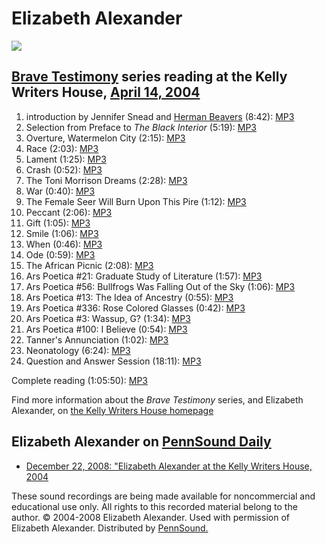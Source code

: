 Elizabeth Alexander
===================

![](http://www.blackbird.vcu.edu/v7n1/images/contributors/alexander_e.jpg)

[Brave Testimony](http://writing.upenn.edu/wh/archival/events/2001/bravetestimony.php) series reading at the Kelly Writers House, [April 14, 2004](http://writing.upenn.edu/wh/calendar/0404.html#14)
-----------------------------------------------------------------------------------------------------------------------------------------------------------------------------------------------------

1.  introduction by Jennifer Snead and [Herman Beavers](Beavers.html) (8:42): [MP3](http://media.sas.upenn.edu/pennsound/authors/Alexander-Elizabeth/Alexander-Elizabeth_Introduction_Brave-Testimony_KWH_4-14-04.mp3)
2.  Selection from Preface to *The Black Interior* (5:19): [MP3](http://media.sas.upenn.edu/pennsound/authors/Alexander-Elizabeth/Alexander-Elizabeth_Preface-to-Black-Interior_Brave-Testimony_KWH_4-14-04.mp3)
3.  Overture, Watermelon City (2:15): [MP3](http://media.sas.upenn.edu/pennsound/authors/Alexander-Elizabeth/Alexander-Elizabeth_Overture-Watermelon-City_Brave-Testimony_KWH_4-14-04.mp3)
4.  Race (2:03): [MP3](http://media.sas.upenn.edu/pennsound/authors/Alexander-Elizabeth/Alexander-Elizabeth_Race_Brave-Testimony_KWH_4-14-04.mp3)
5.  Lament (1:25): [MP3](http://media.sas.upenn.edu/pennsound/authors/Alexander-Elizabeth/Alexander-Elizabeth_Lament_Brave-Testimony_KWH_4-14-04.mp3)
6.  Crash (0:52): [MP3](http://media.sas.upenn.edu/pennsound/authors/Alexander-Elizabeth/Alexander-Elizabeth_Crash_Brave-Testimony_KWH_4-14-04.mp3)
7.  The Toni Morrison Dreams (2:28): [MP3](http://media.sas.upenn.edu/pennsound/authors/Alexander-Elizabeth/Alexander-Elizabeth_The-Toni-Morrison-Dreams_Brave-Testimony_KWH_4-14-04.mp3)
8.  War (0:40): [MP3](http://media.sas.upenn.edu/pennsound/authors/Alexander-Elizabeth/Alexander-Elizabeth_War_Brave-Testimony_KWH_4-14-04.mp3)
9.  The Female Seer Will Burn Upon This Pire (1:12): [MP3](http://media.sas.upenn.edu/pennsound/authors/Alexander-Elizabeth/Alexander-Elizabeth_The-Female-Seer-Will-Burn_Brave-Testimony_KWH_4-14-04.mp3)
10. Peccant (2:06): [MP3](http://media.sas.upenn.edu/pennsound/authors/Alexander-Elizabeth/Alexander-Elizabeth_Peccant_Brave-Testimony_KWH_4-14-04.mp3)
11. Gift (1:05): [MP3](http://media.sas.upenn.edu/pennsound/authors/Alexander-Elizabeth/Alexander-Elizabeth_Gift_Brave-Testimony_KWH_4-14-04.mp3)
12. Smile (1:06): [MP3](http://media.sas.upenn.edu/pennsound/authors/Alexander-Elizabeth/Alexander-Elizabeth_Smile_Brave-Testimony_KWH_4-14-04.mp3)
13. When (0:46): [MP3](http://media.sas.upenn.edu/pennsound/authors/Alexander-Elizabeth/Alexander-Elizabeth_When_Brave-Testimony_KWH_4-14-04.mp3)
14. Ode (0:59): [MP3](http://media.sas.upenn.edu/pennsound/authors/Alexander-Elizabeth/Alexander-Elizabeth_Ode_Brave-Testimony_KWH_4-14-04.mp3)
15. The African Picnic (2:08): [MP3](http://media.sas.upenn.edu/pennsound/authors/Alexander-Elizabeth/Alexander-Elizabeth_The-African-Picnic_Brave-Testimony-KWH_4-14-04.mp3)
16. Ars Poetica \#21: Graduate Study of Literature (1:57): [MP3](http://media.sas.upenn.edu/pennsound/authors/Alexander-Elizabeth/Alexander-Elizabeth_Ars-Poeticas-21_Brave-Testimony_KWH_4-14-04.mp3)
17. Ars Poetica \#56: Bullfrogs Was Falling Out of the Sky (1:06): [MP3](http://media.sas.upenn.edu/pennsound/authors/Alexander-Elizabeth/Alexander-Elizabeth_Ars-Poetica-56_Brave-Testimony_KWH_4-14-04.mp3)
18. Ars Poetica \#13: The Idea of Ancestry (0:55): [MP3](http://media.sas.upenn.edu/pennsound/authors/Alexander-Elizabeth/Alexander-Elizabeth_Ars-Poetica-13_Brave-Testimony_KWH_4-14-04.mp3)
19. Ars Poetica \#336: Rose Colored Glasses (0:42): [MP3](http://media.sas.upenn.edu/pennsound/authors/Alexander-Elizabeth/Alexander-Elizabeth_Ars-Poetica-336_Brave-Testimony_KWH_4-14-04.mp3)
20. Ars Poetica \#3: Wassup, G? (1:34): [MP3](http://media.sas.upenn.edu/pennsound/authors/Alexander-Elizabeth/Alexander-Elizabeth_Ars-Poetica-3_Brave-Testimony_KWH_4-14-04.mp3)
21. Ars Poetica \#100: I Believe (0:54): [MP3](http://media.sas.upenn.edu/pennsound/authors/Alexander-Elizabeth/Alexander-Elizabeth_Ars-Poetica-100_Brave-Testimony_KWH_4-14-04.mp3)
22. Tanner's Annunciation (1:02): [MP3](http://media.sas.upenn.edu/pennsound/authors/Alexander-Elizabeth/Alexander-Elizabeth_Tanner%27s-Annunciation_Brave-Testimony_KWH_4-14-04.mp3)
23. Neonatology (6:24): [MP3](http://media.sas.upenn.edu/pennsound/authors/Alexander-Elizabeth/Alexander-Elizabeth_Neonatology_Brave-Testimony_KWH_4-14-04.mp3)
24. Question and Answer Session (18:11): [MP3](http://media.sas.upenn.edu/pennsound/authors/Alexander-Elizabeth/Alexander-Elizabeth_Answering-Questions_Brave-Testimony_KWH_4-14-04.mp3)

Complete reading (1:05:50): [MP3](http://media.sas.upenn.edu/writershouse/Alexander-Elizabeth_reading_Brave-Testimony_KWH-UPenn_4-14-2004.mp3)

Find more information about the *Brave Testimony* series, and Elizabeth Alexander, on [the Kelly Writers House homepage](http://writing.upenn.edu/wh/calendar/0404.html#14)

Elizabeth Alexander on [PennSound Daily](http://writing.upenn.edu/pennsound/daily/)
-----------------------------------------------------------------------------------

-   [December 22, 2008: "Elizabeth Alexander at the Kelly Writers House, 2004](http://writing.upenn.edu/pennsound/daily/200812.php#22_12:58)

  

These sound recordings are being made available for noncommercial
and educational use only. All rights to this recorded material belong
to the author. © 2004-2008 Elizabeth Alexander. Used with permission of
Elizabeth Alexander.
Distributed by [PennSound.](../index.html)
